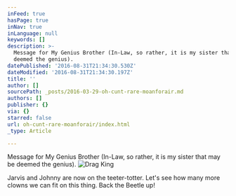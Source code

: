```yaml
---
inFeed: true
hasPage: true
inNav: true
inLanguage: null
keywords: []
description: >-
  Message for My Genius Brother (In-Law, so rather, it is my sister that may be
  deemed the genius).
datePublished: '2016-08-31T21:34:30.530Z'
dateModified: '2016-08-31T21:34:30.197Z'
title: ''
author: []
sourcePath: _posts/2016-03-29-oh-cunt-rare-moanforair.md
authors: []
publisher: {}
via: {}
starred: false
url: oh-cunt-rare-moanforair/index.html
_type: Article

---
```

Message for My Genius Brother (In-Law, so rather, it is my sister that may be deemed the genius).
![Drag King](https://the-grid-user-content.s3-us-west-2.amazonaws.com/a0d48a49-9aff-4bb2-98bb-00b5e504a053.jpg)

Jarvis and Johnny are now on the teeter-totter. Let's see how many more clowns we can fit on this thing. Back the Beetle up!